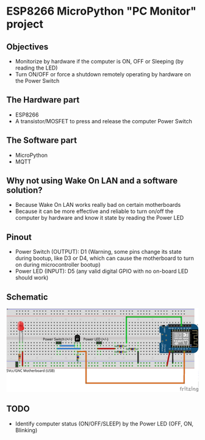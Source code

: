 # ESP8266 MicroPython "PC Monitor" project

## Objectives

* Monitorize by hardware if the computer is ON, OFF or Sleeping (by reading the LED)
* Turn ON/OFF or force a shutdown remotely operating by hardware on the Power Switch

## The Hardware part

* ESP8266
* A transistor/MOSFET to press and release the computer Power Switch

## The Software part

* MicroPython
* MQTT

## Why not using Wake On LAN and a software solution?

* Because Wake On LAN works really bad on certain motherboards
* Because it can be more effective and reliable to turn on/off the computer by hardware and know it state by reading the Power LED

## Pinout

* Power Switch (OUTPUT): D1 (Warning, some pins change its state during bootup, like D3 or D4, which can cause the motherboard to turn on during microcontroller bootup)
* Power LED (INPUT): D5 (any valid digital GPIO with no on-board LED should work)

## Schematic

![Schematic](ESP8266_PCMonitor_bb.png)

## TODO

* Identify computer status (ON/OFF/SLEEP) by the Power LED (OFF, ON, Blinking)

